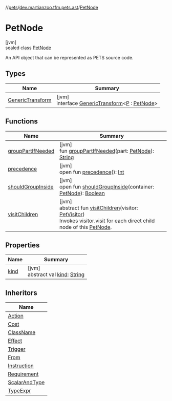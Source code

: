 //[pets](../../../index.md)/[dev.martianzoo.tfm.pets.ast](../index.md)/[PetNode](index.md)

# PetNode

[jvm]\
sealed class [PetNode](index.md)

An API object that can be represented as PETS source code.

## Types

| Name | Summary |
|---|---|
| [GenericTransform](-generic-transform/index.md) | [jvm]<br>interface [GenericTransform](-generic-transform/index.md)&lt;[P](-generic-transform/index.md) : [PetNode](index.md)&gt; |

## Functions

| Name | Summary |
|---|---|
| [groupPartIfNeeded](group-part-if-needed.md) | [jvm]<br>fun [groupPartIfNeeded](group-part-if-needed.md)(part: [PetNode](index.md)): [String](https://kotlinlang.org/api/latest/jvm/stdlib/kotlin/-string/index.html) |
| [precedence](precedence.md) | [jvm]<br>open fun [precedence](precedence.md)(): [Int](https://kotlinlang.org/api/latest/jvm/stdlib/kotlin/-int/index.html) |
| [shouldGroupInside](should-group-inside.md) | [jvm]<br>open fun [shouldGroupInside](should-group-inside.md)(container: [PetNode](index.md)): [Boolean](https://kotlinlang.org/api/latest/jvm/stdlib/kotlin/-boolean/index.html) |
| [visitChildren](visit-children.md) | [jvm]<br>abstract fun [visitChildren](visit-children.md)(visitor: [PetVisitor](../../dev.martianzoo.tfm.pets/-pet-visitor/index.md))<br>Invokes visitor.visit for each direct child node of this [PetNode](index.md). |

## Properties

| Name | Summary |
|---|---|
| [kind](kind.md) | [jvm]<br>abstract val [kind](kind.md): [String](https://kotlinlang.org/api/latest/jvm/stdlib/kotlin/-string/index.html) |

## Inheritors

| Name |
|---|
| [Action](../-action/index.md) |
| [Cost](../-action/-cost/index.md) |
| [ClassName](../-class-name/index.md) |
| [Effect](../-effect/index.md) |
| [Trigger](../-effect/-trigger/index.md) |
| [From](../-from/index.md) |
| [Instruction](../-instruction/index.md) |
| [Requirement](../-requirement/index.md) |
| [ScalarAndType](../-scalar-and-type/index.md) |
| [TypeExpr](../-type-expr/index.md) |

